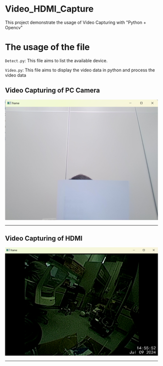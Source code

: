 # Video_HDMI_Capture

This project demonstrate the usage of Video Capturing with "Python + Opencv"

# The usage of the file

`Detect.py`: This file aims to list the available device.

`Video.py`: This file aims to display the video data in python and process the video data

## Video Capturing of PC Camera

![alt text](<.\readme_image\read_image1.png>)

---

## Video Capturing of HDMI

![alt text](<.\readme_image\read_image2.png>)

---
